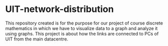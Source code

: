 # UIT-network-distribution
This repository created is for the purpose for our project of course discrete mathematics in which we have to visualize data to a graph and analyze it using graphs.
This project is about how the links are connected to PCs of UIT from the main datacentre. 
